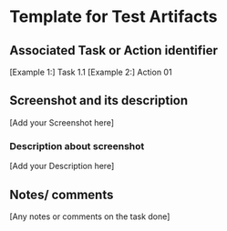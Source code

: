 # Template for Test Artifacts

## Associated Task or Action identifier

[Example 1:] Task 1.1
[Example 2:] Action 01

## Screenshot and its description
[Add your Screenshot here]

### Description about screenshot
[Add your Description here]


## Notes/ comments

[Any notes or comments on the task done]
